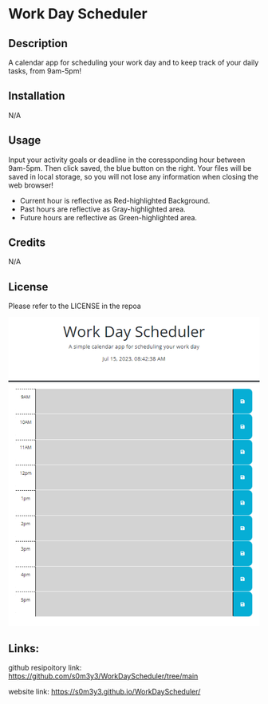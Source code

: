 # Work Day Scheduler

## Description
A calendar app for scheduling your work day and to keep track of your daily tasks, from 9am-5pm! 

## Installation

N/A

## Usage
Input your activity goals or deadline in the coressponding hour between 9am-5pm. Then click saved, the blue button on the right. Your files will be saved in local storage, so you will not lose any information when closing the web browser!  
* Current hour is reflective as Red-highlighted Background. 
* Past hours are reflective as Gray-highlighted area.
* Future hours are reflective as Green-highlighted area.  


## Credits

N/A

## License
Please refer to the LICENSE in the repoa

![image](./Assets/sample.png)

## Links: 

github resipoitory link: https://github.com/s0m3y3/WorkDayScheduler/tree/main

website link: https://s0m3y3.github.io/WorkDayScheduler/
